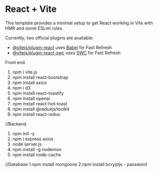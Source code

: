 # React + Vite

This template provides a minimal setup to get React working in Vite with HMR and some ESLint rules.

Currently, two official plugins are available:

- [@vitejs/plugin-react](https://github.com/vitejs/vite-plugin-react/blob/main/packages/plugin-react/README.md) uses [Babel](https://babeljs.io/) for Fast Refresh
- [@vitejs/plugin-react-swc](https://github.com/vitejs/vite-plugin-react-swc) uses [SWC](https://swc.rs/) for Fast Refresh

Front end
1. npm i vite.js
2. npm install react-bootstrap
3. npm install axios
4. npm i d3
5. npm install react-toastify
6. npm install openai
7. npm install react-hot-toast
8. npm install @reduxjs/toolkit
9. npm install react-redux


//Backend 
1. npm init -y
2. npm i express axios
3. node server.js
4. npm install -g nodemon
5. npm install node-cache


//Database
1.npm install mongoose
2.npm install bcryptjs - password